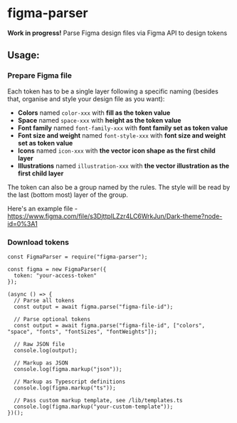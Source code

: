 # figma-parser

**Work in progress!**
Parse Figma design files via Figma API to design tokens

## Usage:

### Prepare Figma file

Each token has to be a single layer following a specific naming (besides that, organise and style your design file as you want):

-   **Colors** named `color-xxx` with **fill as the token value**
-   **Space** named `space-xxx` with **height as the token value**
-   **Font family** named `font-family-xxx` with **font family set as token value**
-   **Font size and weight** named `font-style-xxx` with **font size and weight set as token value**
-   **Icons** named `icon-xxx` with **the vector icon shape as the first child layer**
-   **Illustrations** named `illustration-xxx` with **the vector illustration as the first child layer**

The token can also be a group named by the rules. The style will be read by the last (bottom most) layer of the group.

Here's an example file - https://www.figma.com/file/s3DjttpILZzr4LC6WrkJun/Dark-theme?node-id=0%3A1

### Download tokens

```
const FigmaParser = require("figma-parser");

const figma = new FigmaParser({
  token: "your-access-token"
});

(async () => {
  // Parse all tokens
  const output = await figma.parse("figma-file-id");

  // Parse optional tokens
  const output = await figma.parse("figma-file-id", ["colors", "space", "fonts", "fontSizes", "fontWeights"]);

  // Raw JSON file
  console.log(output);

  // Markup as JSON
  console.log(figma.markup("json"));

  // Markup as Typescript definitions
  console.log(figma.markup("ts"));

  // Pass custom markup template, see /lib/templates.ts
  console.log(figma.markup("your-custom-template"));
})();

```
